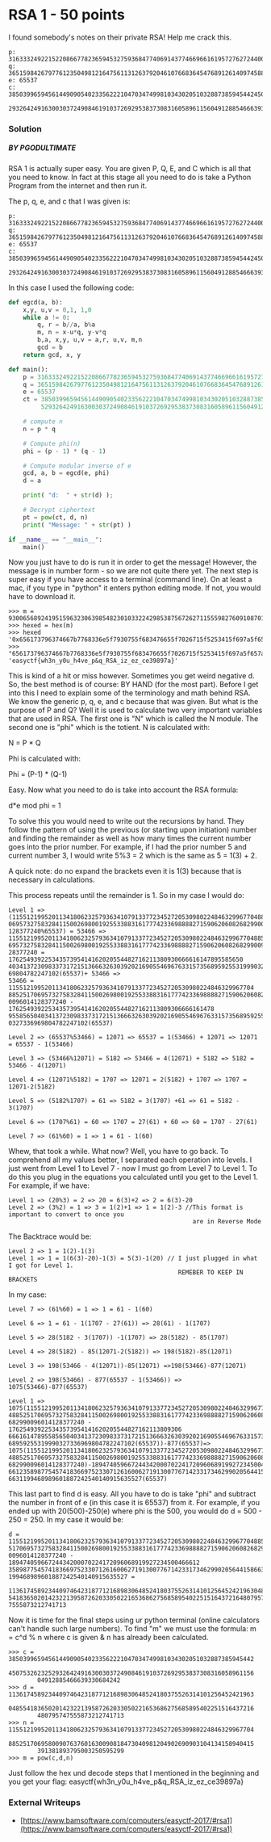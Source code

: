 # RSA 1 - 50 points

I found somebody's notes on their private RSA! Help me crack this.

```
p: 31633324922152208667782365945327593684774069143774669661619572762724400715661831
q: 36515984267977612350498121647561131263792046107668364547689126140974588406556229
e: 65537
c: 38503996594561449090540233562221047034749981034302051032887385945442450753262325
   2932642491630030372490846191037269295383730831605896115604912885466639330684242
```

### Solution
##### BY PGODULTIMATE

RSA 1 is actually super easy. You are given P, Q, E, and C which is all that you need to know. In fact at this stage all you need to do is take a Python Program from the internet and then run it.

The p, q, e, and c that I was given is:

```
p: 31633324922152208667782365945327593684774069143774669661619572762724400715661831
q: 36515984267977612350498121647561131263792046107668364547689126140974588406556229
e: 65537
c: 38503996594561449090540233562221047034749981034302051032887385945442450753262325
   2932642491630030372490846191037269295383730831605896115604912885466639330684242
```
  
In this case I used the following code:

```python
def egcd(a, b):
    x,y, u,v = 0,1, 1,0
    while a != 0:
        q, r = b//a, b%a
        m, n = x-u*q, y-v*q
        b,a, x,y, u,v = a,r, u,v, m,n
        gcd = b
    return gcd, x, y

def main():
    p = 31633324922152208667782365945327593684774069143774669661619572762724400715661831
    q = 36515984267977612350498121647561131263792046107668364547689126140974588406556229
    e = 65537
    ct = 3850399659456144909054023356222104703474998103430205103288738594544245075326232
         52932642491630030372490846191037269295383730831605896115604912885466639330684242

    # compute n
    n = p * q

    # Compute phi(n)
    phi = (p - 1) * (q - 1)

    # Compute modular inverse of e
    gcd, a, b = egcd(e, phi)
    d = a

    print( "d:  " + str(d) );

    # Decrypt ciphertext
    pt = pow(ct, d, n)
    print( "Message: " + str(pt) )

if __name__ == "__main__":
    main()
```

Now you just have to do is run it in order to get the message! However, the message is in number form - so we are not quite there yet. The next step is super easy if you have access to a terminal (command line). On at least a mac, if you type in "python" it enters python editing mode. If not, you would have to download it.

```
>>> m = 930065689241951596323063985482301033224298538756726271155598276091087010038627243314545460589275053735502205
>>> hexed = hex(m)
>>> hexed
'0x656173796374667b7768336e5f7930755f683476655f7026715f5253415f697a5f657a5f63653339383937617dL'
>>> "656173796374667b7768336e5f7930755f683476655f7026715f5253415f697a5f657a5f63653339383937617d".decode("hex")
'easyctf{wh3n_y0u_h4ve_p&q_RSA_iz_ez_ce39897a}'
```
 
This is kind of a hit or miss however. Sometimes you get weird negative d. So, the best method is of course: BY HAND (for the most part). Before I get into this I need to explain some of the terminology and math behind RSA. We know the generic p, q, e, and c because that was given. But what is the purpose of P and Q? Well it is used to calculate two very important variables that are used in RSA. The first one is "N" which is called the N module. The second one is "phi" which is the totient. N is calculated with:

  N = P * Q

Phi is calculated with:

  Phi = (P-1) * (Q-1)

Easy. Now what you need to do is take into account the RSA formula:

  d*e mod phi = 1

To solve this you would need to write out the recursions by hand. They follow the pattern of using the previous (or starting upon initiation) number and finding the remainder as well as how many times the current number goes into the prior number. For example, if I had the prior number 5 and current number 3, I would write 5%3 = 2 which is the same as 5 = 1(3) + 2.

A quick note: do no expand the brackets even it is 1(3) because that is necessary in calculations.

This process repeats until the remainder is 1. So in my case I would do:

```
Level 1 =>
(115512199520113418062325793634107913377234527205309802248463299677048852517
0695732758328411500269800192553388316177742336988882715906206082682990096014
128377240%65537) = 53466 =>
1155121995201134180623257936341079133772345272053098022484632996770488525170
6957327583284115002698001925533883161777423369888827159062060826829900960141
28377240 = 17625493922534357395414162020554482716211380930666616147895585650
4034137230983373172151366632630392021690554696763315735689592553199903273369
69804782247102(65537)+ 53466 =>
53466 = 11551219952011341806232579363410791337723452720530980224846329967704
8852517069573275832841150026980019255338831617774233698888271590620608268299
0096014128377240 - 176254939225343573954141620205544827162113809306666161478
9558565040341372309833731721513666326303920216905546967633157356895925531999
0327336969804782247102(65537)

Level 2 => (65537%53466) = 12071 => 65537 = 1(53466) + 12071 => 12071 = 65537 - 1(53466)

Level 3 => (53466%12071) = 5182 => 53466 = 4(12071) + 5182 => 5182 = 53466 - 4(12071)

Level 4 => (12071%5182) = 1707 => 12071 = 2(5182) + 1707 => 1707 = 12071-2(5182)

Level 5 => (5182%1707) = 61 => 5182 = 3(1707) +61 => 61 = 5182 - 3(1707)

Level 6 => (1707%61) = 60 => 1707 = 27(61) + 60 => 60 = 1707 - 27(61)

Level 7 => (61%60) = 1 => 1 = 61 - 1(60)
```
  
Whew, that took a while. What now? Well, you have to go back. To comprehend all my values better, I separated each operation into levels. I just went from Level 1 to Level 7 - now I must go from Level 7 to Level 1. To do this you plug in the equations you calculated until you get to the Level 1. For example, if we have:

```
Level 1 => (20%3) = 2 => 20 = 6(3)+2 => 2 = 6(3)-20
Level 2 => (3%2) = 1 => 3 = 1(2)+1 => 1 = 1(2)-3 //This format is important to convert to once you
                                                   are in Reverse Mode
```
  
The Backtrace would be:

```
Level 2 => 1 = 1(2)-1(3)
Level 1 => 1 = 1(6(3)-20)-1(3) = 5(3)-1(20) // I just plugged in what I got for Level 1.
                                               REMEBER TO KEEP IN BRACKETS
```

In my case:

```
Level 7 => (61%60) = 1 => 1 = 61 - 1(60)

Level 6 => 1 = 61 - 1(1707 - 27(61)) => 28(61) - 1(1707)

Level 5 => 28(5182 - 3(1707)) -1(1707) => 28(5182) - 85(1707)

Level 4 => 28(5182) - 85(12071-2(5182)) => 198(5182)-85(12071)

Level 3 => 198(53466 - 4(12071))-85(12071) =>198(53466)-877(12071)

Level 2 => 198(53466) - 877(65537 - 1(53466)) => 1075(53466)-877(65537)

Level 1 =>
1075(1155121995201134180623257936341079133772345272053098022484632996770
488525170695732758328411500269800192553388316177742336988882715906206082
682990096014128377240 - 176254939225343573954141620205544827162113809306
666161478955856504034137230983373172151366632630392021690554696763315735
68959255319990327336969804782247102(65537))-877(65537)=>
1075(1155121995201134180623257936341079133772345272053098022484632996770
488525170695732758328411500269800192553388316177742336988882715906206082
682990096014128377240)-1894740596672443420007022417209606891992723450046
661235898775457418366975233071261600627191300776714233173462990205644158
6631199468989601887242540140915635527(65537)
```
      
This last part to find d is easy. All you have to do is take "phi" and subtract the number in front of e (in this case it is 65537) from it. For example, if you ended up with 20(500)-250(e) where phi is the 500, you would do d = 500 - 250 = 250. In my case it would be:

```
d = 115512199520113418062325793634107913377234527205309802248463299677048852
517069573275832841150026980019255338831617774233698888271590620608268299
0096014128377240 - 18947405966724434200070224172096068919927234500466612
358987754574183669752330712616006271913007767142331734629902056441586631
199468989601887242540140915635527 =

113617458923440974642318771216898306485241803755263141012564524219630485
541836502014232213958726203305022165368627568589540225151643721648079574
7555873212741713
```
        
Now it is time for the final steps using ur python terminal (online calculators can't handle such large numbers). To find "m" we must use the formula: m = c^d % n where c is given & n has already been calculated.

```
>>> c = 38503996594561449090540233562221047034749981034302051032887385945442
        45075326232529326424916300303724908461910372692953837308316058961156
        04912885466639330684242
>>> d = 11361745892344097464231877121689830648524180375526314101256452421963
        04855418365020142322139587262033050221653686275685895402251516437216
        480795747555873212741713
>>> n = 11551219952011341806232579363410791337723452720530980224846329967704
        88525170695800907637601630090818473040981204902690903104134158940415
        391381893795003250595299
>>> m = pow(c,d,n)
```
  
Just follow the hex und decode steps that I mentioned in the beginning and you get your flag: easyctf{wh3n_y0u_h4ve_p&q_RSA_iz_ez_ce39897a}

### External Writeups

* [https://www.bamsoftware.com/computers/easyctf-2017/#rsa1](https://www.bamsoftware.com/computers/easyctf-2017/#rsa1)
